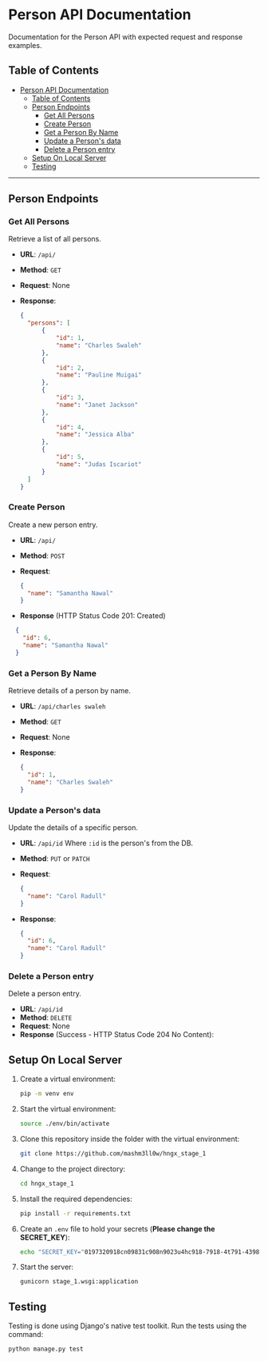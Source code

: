 # Person API Documentation

Documentation for the Person API with expected request and response examples.

## Table of Contents

- [Person API Documentation](#person-api-documentation)
  - [Table of Contents](#table-of-contents)
  - [Person Endpoints](#person-endpoints)
    - [Get All Persons](#get-all-persons)
    - [Create Person](#create-person)
    - [Get a Person By Name](#get-a-person-by-name)
    - [Update a Person's data](#update-a-persons-data)
    - [Delete a Person entry](#delete-a-person-entry)
  - [Setup On Local Server](#setup-on-local-server)
  - [Testing](#testing)

---

## Person Endpoints

### Get All Persons

Retrieve a list of all persons.

- **URL**: `/api/`
- **Method**: `GET`
- **Request**: None
- **Response**:

  ```json
  {
    "persons": [
        {
            "id": 1,
            "name": "Charles Swaleh"
        },
        {
            "id": 2,
            "name": "Pauline Muigai"
        },
        {
            "id": 3,
            "name": "Janet Jackson"
        },
        {
            "id": 4,
            "name": "Jessica Alba"
        },
        {
            "id": 5,
            "name": "Judas Iscariot"
        }
    ]
  }
  ```

### Create Person

Create a new person entry.

- **URL**: `/api/`
- **Method**: `POST`
- **Request**:

  ```json
  {
    "name": "Samantha Nawal"
  }
  ```

- **Response** (HTTP Status Code 201: Created)

```json
  {
    "id": 6,
    "name": "Samantha Nawal"
  }
```

### Get a Person By Name

Retrieve details of a person by name.

- **URL**: `/api/charles swaleh`
- **Method**: `GET`
- **Request**: None
- **Response**:

  ```json
  {
    "id": 1,
    "name": "Charles Swaleh"
  }
  ```

### Update a Person's data

Update the details of a specific person.

- **URL**: `/api/id` Where `:id` is the person's from the DB.
- **Method**: `PUT` or `PATCH`
- **Request**:

  ```json
  {
    "name": "Carol Radull"
  }
  ```
- **Response**:

  ```json
  {
    "id": 6,
    "name": "Carol Radull"
  }
  ```

### Delete a Person entry

Delete a person entry.

- **URL**: `/api/id`
- **Method**: `DELETE`
- **Request**: None
- **Response** (Success - HTTP Status Code 204 No Content):

## Setup On Local Server

1. Create a virtual environment:

   ```bash
   pip -m venv env
   ```

2. Start the virtual environment:

   ```bash
   source ./env/bin/activate
   ```

3. Clone this repository inside the folder with the virtual environment:

   ```bash
   git clone https://github.com/mashm3ll0w/hngx_stage_1
   ```

4. Change to the project directory:

   ```bash
   cd hngx_stage_1
   ```

5. Install the required dependencies:

   ```bash
   pip install -r requirements.txt
   ```

6. Create an `.env` file to hold your secrets (**Please change the SECRET_KEY**):

   ```bash
   echo "SECRET_KEY="0197320918cn09831c908n9023u4hc918-7918-4t791-4398v659"\nDEBUG=True\nALLOWED_HOSTS=['*']" > .env
   ```

7. Start the server:

   ```bash
   gunicorn stage_1.wsgi:application
   ```

## Testing

Testing is done using Django's native test toolkit. Run the tests using the command:

```bash
python manage.py test
```
